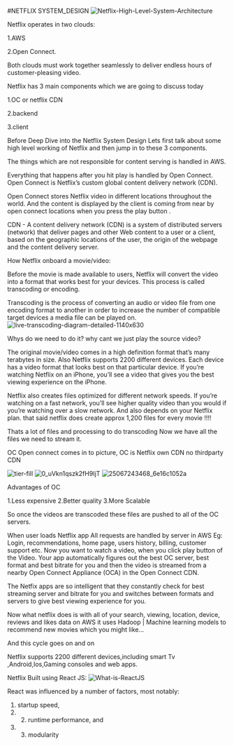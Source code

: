 #NETFLIX SYSTEM_DESIGN
![Netflix-High-Level-System-Architecture](https://user-images.githubusercontent.com/81900840/134771404-c76aea5e-1a48-4084-addd-0df53c5276b9.png)


Netflix operates in two clouds: 

1.AWS 

2.Open Connect.

Both clouds must work together seamlessly to deliver endless hours of customer-pleasing video.

Netflix has 3 main components which we are going to discuss today

1.OC or netflix CDN

2.backend

3.client

Before Deep Dive into the Netflix System Design Lets first talk about some high level working of Netflix and then jump in to these 3 components.

The things which are not responsible for content serving is handled in AWS.

Everything that happens after you hit play is handled by Open Connect. Open Connect is Netflix’s custom global content delivery network (CDN).

Open Connect stores Netflix video in different locations throughout the world. And the content is displayed by the client is coming from near
by open connect locations when you press the play button .

CDN - A content delivery network (CDN) is a system of distributed servers (network) that deliver pages and other Web content to a user or a client, based on the geographic locations of the user, the origin of the webpage and the content delivery server.


How Netflix onboard a movie/video:




Before the movie is made available to users, Netflix will convert the video into a format that works best for your devices. This process is called transcoding or encoding.

Transcoding is the process of converting an audio or video file from one encoding format to another in order to increase the number of compatible target devices a media file can be played on.
![live-transcoding-diagram-detailed-1140x630](https://user-images.githubusercontent.com/81900840/134773394-c5ace687-0eb2-474c-a197-d913598885b7.png)


Whys do we need to do it? why cant we just play the source video?

The original movie/video comes in a high definition format that’s many terabytes in size. Also Netflix supports 2200 different devices. Each device has a video format that looks best on that particular device. If you’re watching Netflix on an iPhone, you’ll see a video that gives you the best viewing experience on the iPhone.

Netflix also creates files optimized for different network speeds. If you’re watching on a fast network, you’ll see higher quality video than you would if you’re watching over a slow network. And also depends on your Netflix plan. that said netflix does create approx 1,200 files for every movie !!!!

Thats a lot of files and processing to do transcoding Now we have all the files we need to stream it.

OC Open connect comes in to picture, OC is Netflix own CDN no thirdparty CDN


![tier-fill](https://user-images.githubusercontent.com/81900840/134799479-497c8cd0-a03c-44a8-9dd1-c28c431eeabb.png)
![0_uVkn1qszk2fH9IjT](https://user-images.githubusercontent.com/81900840/134799490-ba58cecb-7d3a-4b00-8bb5-675a115c1489.jpeg)
![25067243468_6e16c1052a](https://user-images.githubusercontent.com/81900840/134799509-2f811f04-9867-4e60-9076-a1617f055c0e.jpg)


Advantages of OC

1.Less expensive
2.Better quality
3.More Scalable


So once the videos are transcoded these files are pushed to all of the OC servers.

When user loads Netflix app All requests are handled by server in AWS Eg: Login, recommendations, home page, users history, billing, customer support etc. Now you want to watch a video, when you click play button of the Video. Your app automatically figures out the best OC server, best format and best bitrate for you and then the video is streamed from a nearby Open Connect Appliance (OCA) in the Open Connect CDN.

The Netfix apps are so intelligent that they constantly check for best streaming server and bitrate for you and switches between formats and servers to give best viewing experience for you.

Now what netflix does is with all of your search, viewing, location, device, reviews and likes data on AWS it uses Hadoop | Machine learning models to recommend new movies which you might like…

And this cycle goes on and on

Netflix supports 2200 different devices,including smart Tv ,Android,Ios,Gaming consoles and web apps.


Netflix Built using React JS:
![What-is-ReactJS](https://user-images.githubusercontent.com/81900840/134799892-66e8dd6d-bfe2-4f7e-be2d-bbf8a5a83cb2.jpg)

React was influenced by a number of factors, most notably:
1) startup speed, 
2) 2) runtime performance, and 
3) 3) modularity










